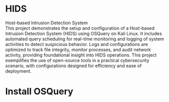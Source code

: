 # HIDS
Host-based Intrusion Detection System
<br>
This project demonstrates the setup and configuration of a Host-based Intrusion Detection System (HIDS) using OSQuery on Kali Linux. It includes automated query scheduling for real-time monitoring and logging of system activities to detect suspicious behavior. Logs and configurations are optimized to track file integrity, monitor processes, and audit network activity, providing foundational insight into HIDS operations. This project exemplifies the use of open-source tools in a practical cybersecurity scenario, with configurations designed for efficiency and ease of deployment.

# Install OSQuery
